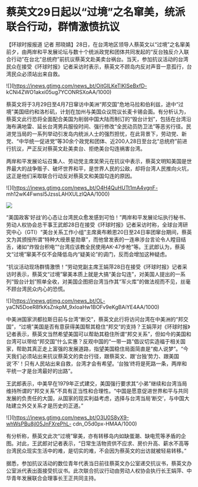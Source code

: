 # 蔡英文29日起以“过境”之名窜美，统派联合行动，群情激愤抗议

【环球时报报道 记者
邢晓婧】28日，在台湾地区领导人蔡英文以“过境”之名窜美前夕，由两岸和平发展论坛与数十个统派政党和团体共同发起的“反台独反介入联合行动”在台北“总统府”前抗议蔡英文赴美卖台祸台。当天，参加抗议活动的台湾民众在接受《环球时报》记者采访时表示，蔡英文不顾岛内反对声音一意孤行，台湾民众必须站出来自救。

![](https://inews.gtimg.com/news_bt/OitGILKeTlKlSeBxfD-
kCNi4ZWO1akxi05ug7YCONRSXoAA/1000)

蔡英文将于3月29日至4月7日窜访中美洲“邦交国”危地马拉和伯利兹，途中“过境”美国纽约和洛杉矶，计划在加州与美国众议院议长麦卡锡会面。有分析认为，蔡英文此行恐将全面配合美国为削弱中国大陆而制订的“毁台计划”，包括在台湾沿海布满地雷、延长台湾男兵服役时间、强行修改“全民动员防卫法”等恶劣行径。民进党当局的一系列举动引发岛内统派人士的强烈担忧，在此背景下，劳动党、新党、“中华统一促进党”等30余个政党和团体、近200人28日至台北“总统府”前进行抗议，严正反对蔡英文赴美卖台、拒绝美台勾连祸害台湾。

两岸和平发展论坛召集人、劳动党主席吴荣元在抗议中表示，蔡英文明知美国是世界最大的战争贩子、破坏世界和平，是世界人民的公敌，却将台湾人民推向火坑，这正是他们采取联合行动反对蔡英文和美国勾连的原因。

![](https://inews.gtimg.com/news_bt/O4H4QuHUTt1mA4vgnF-
mh12wK4Fwnsl5JzssLAHXULzlQAA/1000)

![](https://inews.gtimg.com/news_bt/Oltfk0LM0lqLAzyzMqYlcFMudsxb7cu4n_d_UveMZRiF0AA/1000)

“美国政客‘好战’的心态让台湾民众愈发感到可怕！”两岸和平发展论坛执行秘书、劳动人权协会总干事王武郎28日在接受《环球时报》记者采访时称，全球台湾研究中心（GTI）“美台关系工作小组”主席奥布赖恩20日至24日率团窜台期间，蔡英文为其颁授所谓“特种大绶景星勋章”，而他曾发表的一连串涉台言论令人瞠目结舌，诸如“炸毁台积电”“台湾应该教全民使用AK-47步枪”等。王武郎认为，蔡英文“过境”窜美不仅不会降低岛内“疑美论”的调门，反而会增加这种疑虑。

“抗议活动现场群情激愤！”劳动党副主席王娟萍28日在接受《环球时报》记者采访时表示，蔡英文“过境”窜美本质上就是大搞“美台勾连”，对美国人提出的一系列“毁台计划”照单全收，对美国企图把台湾当作其“军火库”的做法视而不见，丝毫不顾台湾民众内心的恐慌。

![](https://inews.gtimg.com/news_bt/OL-
yaCN5DoeR8fkKsZnkpM_9xIoaHw1BOFv9eKgBAiYE4AA/1000)

中美洲国家洪都拉斯日前与台湾“断交”，蔡英文此行将访问台湾在中美洲的“邦交国”，“过境”美国是否有意获得美国帮其稳住“邦交”的支持？王娟萍对《环球时报》记者表示，蔡英文当然希望美国可以帮助其稳住所谓“邦交关系”，但如今的美国和台湾可以带给“邦交国”什么实惠？反观中国的“一带一路”倡议切实造福于相关国家，帮助其真正走上富强的发展道路，指望美国稳住局面简直是“痴人说梦”。“今天我们必须站出来抗议蔡英文的卖台行径，跟蔡英文、跟‘台独’势力、跟美国说‘不’！只有人民站出来自救，台湾才会有希望。‘台独’终将是死路一条，两岸和平统一才是台湾最好的出路”。

王武郎表示，中美早在1979年正式建交，美国强行要求其“小弟”继续和台湾当局维持所谓的“邦交关系”不具有正当性和合理性。“中国是愿意促进世界和平与共同发展的负责任的大国，从国家的现实利益考虑，选择与台湾当局‘断交’，与中国大陆建立外交关系才是历史的正道。”

![](https://inews.gtimg.com/news_bt/O3U0S8yX9-whWsPBu8jl05JnFXrePhL-
cdn_O5d0px-HMAA/1000)

有分析称，蔡英文此次“过境”窜美，亦有转移岛内如缺蛋潮、缺电荒等矛盾的企图。对此，王武郎对记者表示，“日常生活物资供不应求、房价升高、薪水不高等台湾民众现实生活中的难，是切实的难，不会因为蔡英文的出访就被轻易转移。”

据悉，参加抗议活动的数位青年代表当日前往蔡英文办公室递交抗议书，蔡英文办公室派代表出面接受抗议书。此次联合抗议行动由劳动人权协会执行长王娟萍、中华青年发展联合会理事长王正共同主持。


